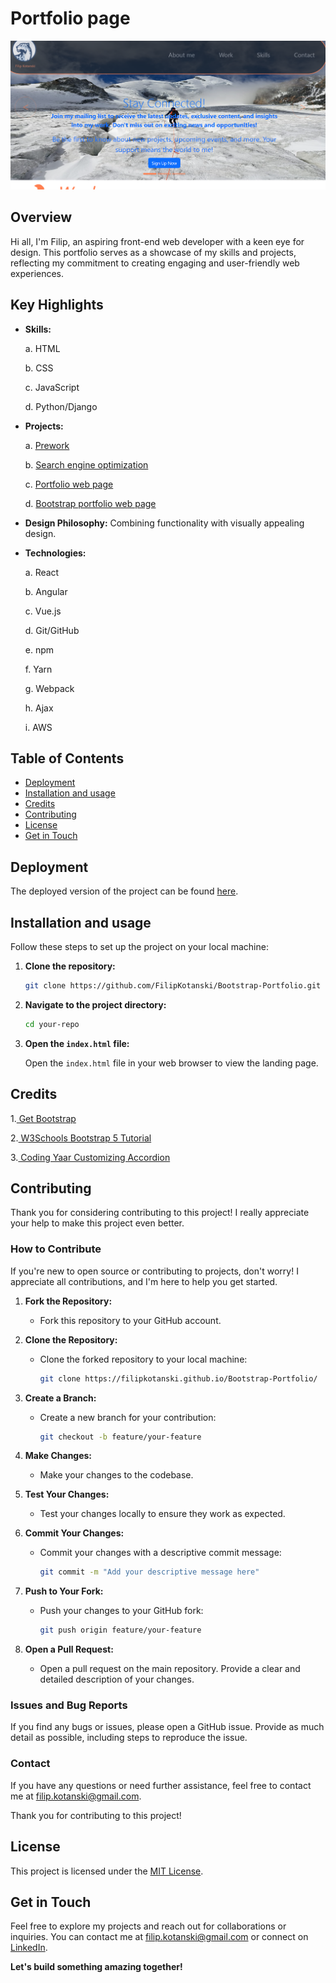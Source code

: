 # Portfolio page 



[![Overview](./images/Screenshot%202023-12-04%20233434.png)](https://filipkotanski.github.io/Bootstrap-Portfolio/)

## Overview

Hi all, I'm Filip, an aspiring front-end web developer with a keen eye for design. This portfolio serves as a showcase of my skills and projects, reflecting my commitment to creating engaging and user-friendly web experiences.

## Key Highlights

- **Skills:** 

   a. HTML
   
   b. CSS
   
   c. JavaScript

   d. Python/Django
- **Projects:** 

    a. [Prework](https://filipkotanski.github.io/prework-study-guide/)

    b. [Search engine optimization](https://filipkotanski.github.io/Horiseon/)

    c. [Portfolio web page](https://filipkotanski.github.io/portfolio-web-page/)

    d. [Bootstrap portfolio web page](https://filipkotanski.github.io/Bootstrap-Portfolio/)
- **Design Philosophy:** Combining functionality with visually appealing design.
- **Technologies:**

    a. React
    
    b. Angular

    c. Vue.js

    d. Git/GitHub

    e. npm 

    f. Yarn

    g. Webpack

    h. Ajax

    i. AWS


## Table of Contents
- [Deployment](#deployment)
- [Installation and usage](#installation-and-usage) 
- [Credits](#credits)
- [Contributing](#contributing)
- [License](#license)
- [Get in Touch](#get-in-touch)


## Deployment

 The deployed version of the project can be found [here](https://filipkotanski.github.io/Bootstrap-Portfolio/).


## Installation and usage
Follow these steps to set up the project on your local machine:

1. **Clone the repository:**

    ```bash
    git clone https://github.com/FilipKotanski/Bootstrap-Portfolio.git
    ```

2. **Navigate to the project directory:**

    ```bash
    cd your-repo
    ```

3. **Open the `index.html` file:**

    Open the `index.html` file in your web browser to view the landing page.


## Credits
1.[ Get Bootstrap ](https://getbootstrap.com/)

2.[ W3Schools Bootstrap 5 Tutorial](https://www.w3schools.com/bootstrap5/)

3.[ Coding Yaar Customizing Accordion](https://www.youtube.com/watch?v=mm_7-6-GxYQ)


## Contributing

Thank you for considering contributing to this project! I really appreciate your help to make this project even better.

### How to Contribute

If you're new to open source or contributing to projects, don't worry! I appreciate all contributions, and I'm here to help you get started.

1. **Fork the Repository:**
   - Fork this repository to your GitHub account.

2. **Clone the Repository:**
   - Clone the forked repository to your local machine:
     ```bash
     git clone https://filipkotanski.github.io/Bootstrap-Portfolio/
     ```

3. **Create a Branch:**
   - Create a new branch for your contribution:
     ```bash
     git checkout -b feature/your-feature
     ```

4. **Make Changes:**
   - Make your changes to the codebase.

5. **Test Your Changes:**
   - Test your changes locally to ensure they work as expected.

6. **Commit Your Changes:**
   - Commit your changes with a descriptive commit message:
     ```bash
     git commit -m "Add your descriptive message here"
     ```

7. **Push to Your Fork:**
   - Push your changes to your GitHub fork:
     ```bash
     git push origin feature/your-feature
     ```

8. **Open a Pull Request:**
   - Open a pull request on the main repository. Provide a clear and detailed description of your changes.


### Issues and Bug Reports

If you find any bugs or issues, please open a GitHub issue. Provide as much detail as possible, including steps to reproduce the issue.

### Contact

If you have any questions or need further assistance, feel free to contact me at [filip.kotanski@gmail.com](mailto:filp.kotanski@gmail.com).

Thank you for contributing to this project!



## License
This project is licensed under the [MIT License](https://opensource.org/license/mit/).

## Get in Touch

Feel free to explore my projects and reach out for collaborations or inquiries. You can contact me at [filip.kotanski@gmail.com](mailto:filip.kotanski@gmail.com) or connect on [LinkedIn]().

**Let's build something amazing together!**